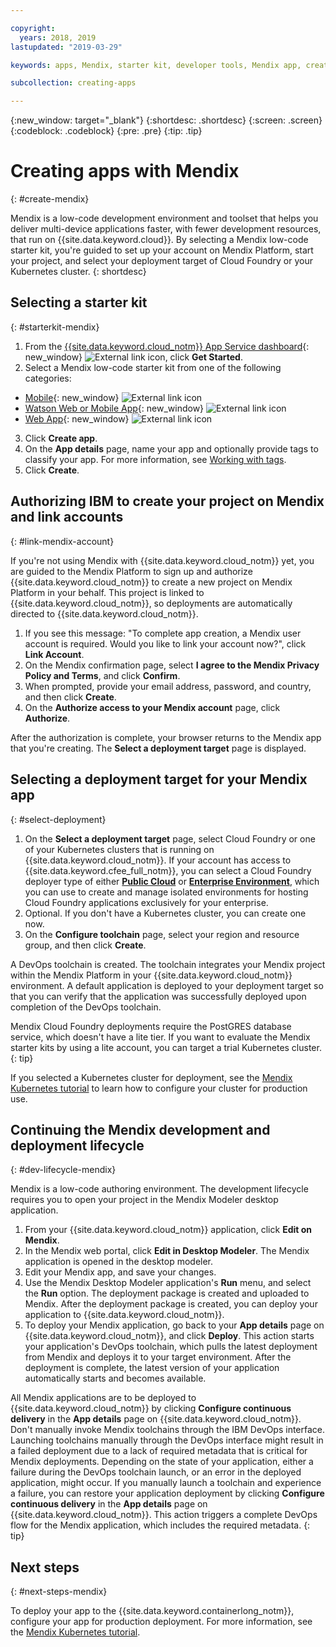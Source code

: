 ```yaml
---

copyright:
  years: 2018, 2019
lastupdated: "2019-03-29"

keywords: apps, Mendix, starter kit, developer tools, Mendix app, create mendix app

subcollection: creating-apps

---
```


{:new_window: target="_blank"}
{:shortdesc: .shortdesc}
{:screen: .screen}
{:codeblock: .codeblock}
{:pre: .pre}
{:tip: .tip}

# Creating apps with Mendix
{: #create-mendix}

Mendix is a low-code development environment and toolset that helps you deliver multi-device applications faster, with fewer development resources, that run on {{site.data.keyword.cloud}}. By selecting a Mendix low-code starter kit, you're guided to set up your account on Mendix Platform, start your project, and select your deployment target of Cloud Foundry or your Kubernetes cluster.
{: shortdesc}

## Selecting a starter kit
{: #starterkit-mendix}

1. From the [{{site.data.keyword.cloud_notm}} App Service dashboard](https://{DomainName}/developer/appservice/dashboard){: new_window} ![External link icon](../../icons/launch-glyph.svg "External link icon"), click **Get Started**.
2. Select a Mendix low-code starter kit from one of the following categories:
  * [Mobile](https://{DomainName}/developer/appservice/starter-kits/mendix-mobile-app){: new_window} ![External link icon](../../icons/launch-glyph.svg "External link icon")
  * [Watson Web or Mobile App](https://{DomainName}/developer/appservice/starter-kits/mendix-web-or-mobile-app-with-watson){: new_window} ![External link icon](../../icons/launch-glyph.svg "External link icon")
  * [Web App](https://{DomainName}/developer/appservice/starter-kits/mendix-web-app){: new_window} ![External link icon](../../icons/launch-glyph.svg "External link icon")
3. Click **Create app**.
4. On the **App details** page, name your app and optionally provide tags to classify your app. For more information, see [Working with tags](/docs/resources?topic=resources-tag).
5. Click **Create**.


## Authorizing IBM to create your project on Mendix and link accounts
{: #link-mendix-account}

If you're not using Mendix with {{site.data.keyword.cloud_notm}} yet, you are guided to the Mendix Platform to sign up and authorize {{site.data.keyword.cloud_notm}} to create a new project on Mendix Platform in your behalf. This project is linked to {{site.data.keyword.cloud_notm}}, so deployments are automatically directed to {{site.data.keyword.cloud_notm}}.

1. If you see this message: "To complete app creation, a Mendix user account is required. Would you like to link your account now?", click **Link Account**.
2. On the Mendix confirmation page, select **I agree to the Mendix Privacy Policy and Terms**, and click **Confirm**.
3. When prompted, provide your email address, password, and country, and then click **Create**.
4. On the **Authorize access to your Mendix account** page, click **Authorize**.

After the authorization is complete, your browser returns to the Mendix app that you're creating. The **Select a deployment target** page is displayed.

## Selecting a deployment target for your Mendix app
{: #select-deployment}

1. On the **Select a deployment target** page, select Cloud Foundry or one of your Kubernetes clusters that is running on {{site.data.keyword.cloud_notm}}. If your account has access to {{site.data.keyword.cfee_full_notm}}, you can select a Cloud Foundry deployer type of either **[Public Cloud](/docs/cloud-foundry-public?topic=cloud-foundry-public-about-cf)** or **[Enterprise Environment](/docs/cloud-foundry-public?topic=cloud-foundry-public-cfee)**, which you can use to create and manage isolated environments for hosting Cloud Foundry applications exclusively for your enterprise.
2. Optional. If you don't have a Kubernetes cluster, you can create one now.
3. On the **Configure toolchain** page, select your region and resource group, and then click **Create**.

A DevOps toolchain is created. The toolchain integrates your Mendix project within the Mendix Platform in your {{site.data.keyword.cloud_notm}} environment. A default application is deployed to your deployment target so that you can verify that the application was successfully deployed upon completion of the DevOps toolchain.

Mendix Cloud Foundry deployments require the PostGRES database service, which doesn't have a lite tier. If you want to evaluate the Mendix starter kits by using a lite account, you can target a trial Kubernetes cluster.
{: tip}

If you selected a Kubernetes cluster for deployment, see the [Mendix Kubernetes tutorial](/docs/apps/tutorials?topic=creating-apps-deploy-mendix-kube) to learn how to configure your cluster for production use.


## Continuing the Mendix development and deployment lifecycle
{: #dev-lifecycle-mendix}

Mendix is a low-code authoring environment. The development lifecycle requires you to open your project in the Mendix Modeler desktop application.

1. From your {{site.data.keyword.cloud_notm}} application, click **Edit on Mendix**.
2. In the Mendix web portal, click **Edit in Desktop Modeler**.
  The Mendix application is opened in the desktop modeler.
3. Edit your Mendix app, and save your changes.
4. Use the Mendix Desktop Modeler application's **Run** menu, and select the **Run** option.
  The deployment package is created and uploaded to Mendix. After the deployment package is created, you can deploy your application to {{site.data.keyword.cloud_notm}}.
5. To deploy your Mendix application, go back to your **App details** page on {{site.data.keyword.cloud_notm}}, and click **Deploy**.
  This action starts your application's DevOps toolchain, which pulls the latest deployment from Mendix and deploys it to your target environment. After the deployment is complete, the latest version of your application automatically starts and becomes available.

All Mendix applications are to be deployed to {{site.data.keyword.cloud_notm}} by clicking **Configure continuous delivery** in the **App details** page on {{site.data.keyword.cloud_notm}}. Don't manually invoke Mendix toolchains through the IBM DevOps interface. Launching toolchains manually through the DevOps interface might result in a failed deployment due to a lack of required metadata that is critical for Mendix deployments. Depending on the state of your application, either a failure during the DevOps toolchain launch, or an error in the deployed application, might occur. If you manually launch a toolchain and experience a failure, you can restore your application deployment by clicking **Configure continuous delivery** in the **App details** page on {{site.data.keyword.cloud_notm}}. This action triggers a complete DevOps flow for the Mendix application, which includes the required metadata.
{: tip}

## Next steps 
{: #next-steps-mendix}

To deploy your app to the {{site.data.keyword.containerlong_notm}}, configure your app for production deployment. For more information, see the [Mendix Kubernetes tutorial](/docs/apps/tutorials?topic=creating-apps-deploy-mendix-kube). 